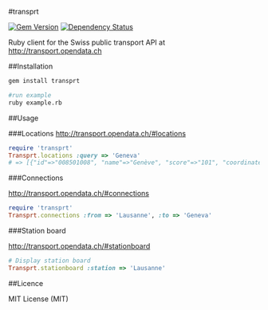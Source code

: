 #transprt

[![Gem Version](https://badge.fury.io/rb/transprt.png)](http://badge.fury.io/rb/transprt)
[![Dependency Status](https://gemnasium.com/ghn/transprt.png)](https://gemnasium.com/ghn/transprt)

Ruby client for the Swiss public transport API at http://transport.opendata.ch

##Installation

```bash
gem install transprt

#run example
ruby example.rb
```

##Usage

###Locations
http://transport.opendata.ch/#locations

```ruby
require 'transprt'
Transprt.locations :query => 'Geneva'
# => [{"id"=>"008501008", "name"=>"Genève", "score"=>"101", "coordinate"=>{"type"=>"WGS84", "x"=>6.142455, "y"=>46.210199}, "distance"=>nil}]
```

###Connections

http://transport.opendata.ch/#connections

```ruby
require 'transprt'
Transprt.connections :from => 'Lausanne', :to => 'Geneva'
```

###Station board

http://transport.opendata.ch/#stationboard

```ruby
# Display station board
Transprt.stationboard :station => 'Lausanne'
```

##Licence

MIT License (MIT)
